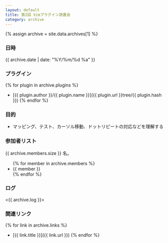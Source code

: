 ```yaml
---
layout: default
title: 第2回 Vimプラグイン読書会
category: archive
---
```

{% assign archive = site.data.archives[1] %}

### 日時

{{ archive.date | date: "%Y/%m/%d %a" }}

### プラグイン

{% for plugin in archive.plugins %}
- [{{ plugin.author }}/{{ plugin.name }}]({{ plugin.url }}tree/{{ plugin.hash }})
{% endfor %}

### 目的

- マッピング、テスト、カーソル移動、ドットリピートの対応などを理解する

### 参加者リスト
{{ archive.members.size }} 名。

<ul>
{% for member in archive.members %}
  <li>{{ member }}</li>
{% endfor %}
</ul>

### ログ
<{{ archive.log }}>

### 関連リンク
{% for link in archive.links %}
  - [{{ link.title }}]({{ link.url }})
{% endfor %}
